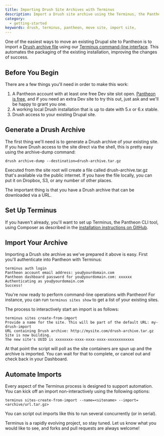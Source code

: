```yaml
---
title: Importing Drush Site Archives with Terminus
description: Import a Drush site archive using the Terminus, the Pantheon CLI tool.
category:
  - getting-started
keywords: drush, terminus, pantheon, move site, import site,
---
```

One of the easiest ways to move an existing Drupal site to Pantheon is to import a [Drush archive file](http://drush.ws/#archive-dump) using our [Terminus command-line interface](/docs/articles/local/cli/). This automates the packaging of the existing installation, improving the changes of success.

## Before You Begin

There are a few things you'll need in order to make this work:

1. A Pantheon account with at least one free Dev site slot open. [Pantheon is free](https://dashboard.pantheon.io/register), and if you need an extra Dev site to try this out, just ask and we'll be happy to grant you one.
2. A working local Drush installation that is up to date with 5.x or 6.x stable.
3. Drush access to your existing Drupal site.

## Generate a Drush Archive

The first thing we'll need is to generate a Drush archive of your existing site. If you have Drush access to the site direct via the shell, this is pretty easy using the archive-dump command:

    drush archive-dump --destination=drush-archive.tar.gz

Executed from the site root will create a file called drush-archive.tar.gz that's available via the public internet. If you have the file locally, you can put it on Dropbox, S3, or any number of other places.

The important thing is that you have a Drush archive that can be downloaded via a URL.

## Set Up Terminus

If you haven't already, you'll want to set up Terminus, the Pantheon CLI tool, using Composer as described in the [installation instructions on GitHub](https://github.com/pantheon-systems/cli/wiki/installation).

## Import Your Archive

Importing a Drush site archive as we've prepared it above is easy. First you'll authenticate into Pantheon with Terminus:
```
terminus auth login
Pantheon account email address: you@yourdomain.com
Pantheon dashboard password for you@yourdomain.com: xxxxxx
Authenticating as you@yourdomain.com
Success!
```
You're now ready to perform command-line operations with Pantheon! For instance, you can run `terminus sites show` to get a list of your existing sites.

The process to interactively start an import is as follows:
```
terminus sites create-from-import
Provide a name for the site. This will be part of the default URL: my-drush-import
URL containing Drush archive: http://mysite.com/drush-archive.tar.gz
Site is now building.
The new site's UUID is xxxxxxxx-xxxx-xxxx-xxxx-xxxxxxxxxxxx
```
At that point the script will poll as the site containers are spun up and the archive is imported. You can wait for that to complete, or cancel out and check back in your Dashboard.

## Automate Imports

Every aspect of the Terminus process is designed to support automation. You can kick off an import non-interactively using the following options:
```
terminus sites-create-from-import --name=<sitename> --import=<archive/url.tar.gz>
```
You can script out imports like this to run several concurrently (or in serial).

Terminus is a rapidly evolving project, so stay tuned. Let us know what you would like to see, and forks and pull requests are always welcome!
